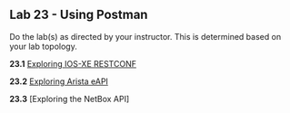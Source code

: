 ## Lab 23 - Using Postman

Do the lab(s) as directed by your instructor.  This is determined based on your lab topology.

**23.1** [Exploring IOS-XE RESTCONF](Lab_23_Postman_RESTCONF.md)

**23.2** [Exploring Arista eAPI](Lab_23_2_Postman_eAPI.md)

**23.3** [Exploring the NetBox API]

